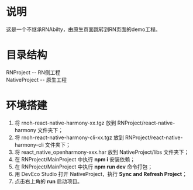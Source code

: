 # 说明
这是一个不继承RNAbilty，由原生页面跳转到RN页面的demo工程。


# 目录结构
RNProject -- RN侧工程  
NativeProject -- 原生工程


# 环境搭建
1. 将 rnoh-react-native-harmony-xx.tgz 放到 RNProject/react-native-harmony 文件夹下；
2. 将 rnoh-react-native-harmony-cli-xx.tgz 放到 RNProject/react-native-harmony-cli 文件夹下；
3. 将 react_native_openharmony-xxx.har 放到 NativeProject/libs 文件夹下；
4. 在 RNProject/MainProject 中执行 **npm i** 安装依赖；
4. 在 RNProject/MainProject 中执行 **npm run dev** 命令打包；
5. 用 DevEco Studio 打开 NativeProject，执行 **Sync and Refresh Project**；
6. 点击右上角的 **run** 启动项目。

